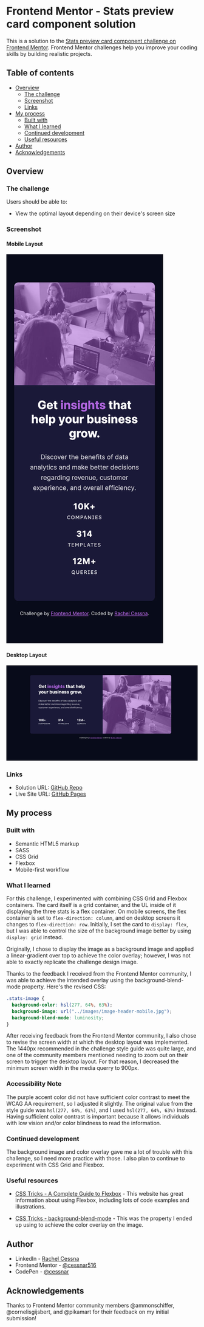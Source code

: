 # Frontend Mentor - Stats preview card component solution

This is a solution to the [Stats preview card component challenge on Frontend Mentor](https://www.frontendmentor.io/challenges/stats-preview-card-component-8JqbgoU62). Frontend Mentor challenges help you improve your coding skills by building realistic projects. 

## Table of contents

- [Overview](#overview)
  - [The challenge](#the-challenge)
  - [Screenshot](#screenshot)
  - [Links](#links)
- [My process](#my-process)
  - [Built with](#built-with)
  - [What I learned](#what-i-learned)
  - [Continued development](#continued-development)
  - [Useful resources](#useful-resources)
- [Author](#author)
- [Acknowledgements](#acknowledgements)

## Overview

### The challenge

Users should be able to:

- View the optimal layout depending on their device's screen size

### Screenshot

#### Mobile Layout

![](./images/screenshot-mobile.jpg)

#### Desktop Layout

![](./images/screenshot-desktop.jpg)

### Links

- Solution URL: [GitHub Repo](https://github.com/cessnar516/FM-stats-preview-card)
- Live Site URL: [GitHub Pages](https://cessnar516.github.io/FM-stats-preview-card/)

## My process

### Built with

- Semantic HTML5 markup
- SASS
- CSS Grid
- Flexbox
- Mobile-first workflow

### What I learned

For this challenge, I experimented with combining CSS Grid and Flexbox containers. The card itself is a grid container, and the UL inside of it displaying the three stats is a flex container. On mobile screens, the flex container is set to `flex-direction: column`, and on desktop screens it changes to `flex-direction: row`. Initially, I set the card to `display: flex`, but I was able to control the size of the background image better by using `display: grid` instead. 

Originally, I chose to display the image as a background image and applied a linear-gradient over top to achieve the color overlay; however, I was not able to exactly replicate the challenge design image. 

Thanks to the feedback I received from the Frontend Mentor community, I was able to achieve the intended overlay using the background-blend-mode property. Here's the revised CSS:

```css
.stats-image {
  background-color: hsl(277, 64%, 63%);
  background-image: url("../images/image-header-mobile.jpg");
  background-blend-mode: luminosity;
}

```

After receiving feedback from the Frontend Mentor community, I also chose to revise the screen width at which the desktop layout was implemented. The 1440px recommended in the challenge style guide was quite large, and one of the community members mentioned needing to zoom out on their screen to trigger the desktop layout. For that reason, I decreased the minimum screen width in the media querry to 900px. 

### Accessibility Note

The purple accent color did not have sufficient color contrast to meet the WCAG AA requirement, so I adjusted it slightly. The original value from the style guide was `hsl(277, 64%, 61%)`, and I used `hsl(277, 64%, 63%)` instead. Having sufficient color contrast is important because it allows individuals with low vision and/or color blindness to read the information. 

### Continued development

The background image and color overlay gave me a lot of trouble with this challenge, so I need more practice with those. I also plan to continue to experiment with CSS Grid and Flexbox.

### Useful resources

- [CSS Tricks - A Complete Guide to Flexbox](https://css-tricks.com/snippets/css/a-guide-to-flexbox/) - This website has great information about using Flexbox, including lots of code examples and illustrations.

- [CSS Tricks - background-blend-mode](https://css-tricks.com/almanac/properties/b/background-blend-mode/) - This was the property I ended up using to achieve the color overlay on the image.

## Author

- LinkedIn - [Rachel Cessna](https://www.linkedin.com/in/rachelacessna/)
- Frontend Mentor - [@cessnar516](https://www.frontendmentor.io/profile/cessnar516)
- CodePen - [@cessnar](https://codepen.io/cessnar)

## Acknowledgements

Thanks to Frontend Mentor community members @ammonschiffer, @cornelisgijsbert, and @pikamart for their feedback on my initial submission!
